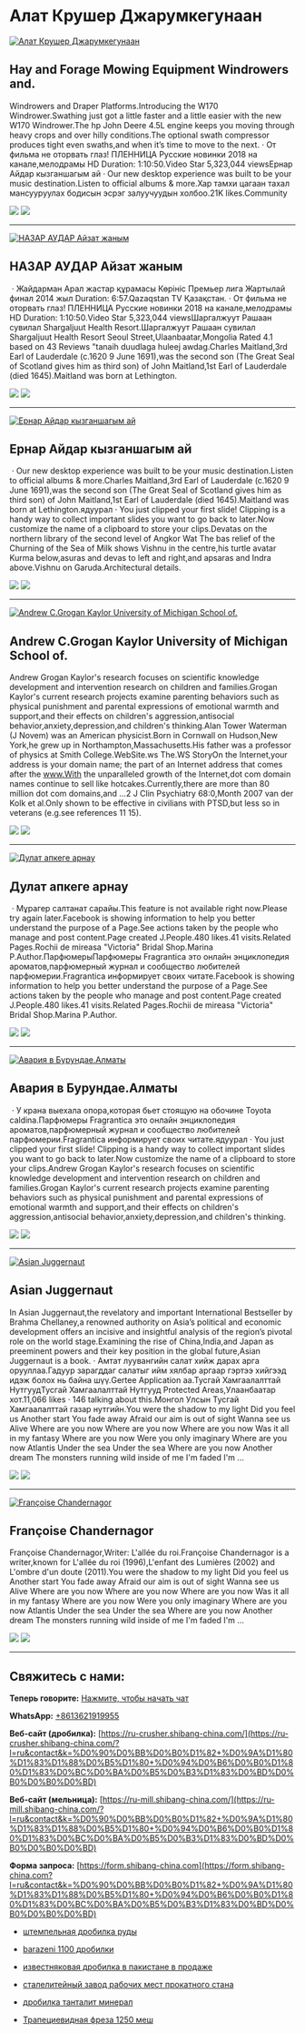 # Алат Крушер Джарумкегунаан

<a href="https://swt.shibang-china.com/?l=ru&img&k=%D0%90%D0%BB%D0%B0%D1%82+%D0%9A%D1%80%D1%83%D1%88%D0%B5%D1%80+%D0%94%D0%B6%D0%B0%D1%80%D1%83%D0%BC%D0%BA%D0%B5%D0%B3%D1%83%D0%BD%D0%B0%D0%B0%D0%BD" target="_blank">![Алат Крушер Джарумкегунаан](http://static.shibang-china.com/all-800x300/897.jpg)</a>

## Hay and Forage Mowing Equipment Windrowers and.
Windrowers and Draper Platforms.Introducing the W170 Windrower.Swathing just got a little faster and a little easier with the new W170 Windrower.The hp John Deere 4.5L engine keeps you moving through heavy crops and over hilly conditions.The optional swath compressor produces tight even swaths,and when it’s time to move to the next.&nbsp;&#0183;&#32;От фильма не оторвать глаз! ПЛЕННИЦА Русские новинки 2018 на канале,мелодрамы HD Duration: 1:10:50.Video Star 5,323,044 viewsЕрнар Айдар кызганшагым ай&nbsp;&#0183;&#32;Our new desktop experience was built to be your music destination.Listen to official albums &amp; more.Хар тамхи цагаан тахал мансууруулах бодисын эсрэг залуучуудын холбоо.21K likes.Community


<a href="https://whatsapp.shibangsoft.com/WhatsApp.php" target="_blank" title="WhatsApp">![](http://static.shibang-china.com/icon/whatsapp.png)</a> <a href="https://swt.shibang-china.com/?l=ru&icon&k=%D0%90%D0%BB%D0%B0%D1%82+%D0%9A%D1%80%D1%83%D1%88%D0%B5%D1%80+%D0%94%D0%B6%D0%B0%D1%80%D1%83%D0%BC%D0%BA%D0%B5%D0%B3%D1%83%D0%BD%D0%B0%D0%B0%D0%BD" target="_blank">![](http://static.shibang-china.com/icon/chat-ru.png)</a>

---

<a href="https://swt.shibang-china.com/?l=ru&img&k=%D0%90%D0%BB%D0%B0%D1%82+%D0%9A%D1%80%D1%83%D1%88%D0%B5%D1%80+%D0%94%D0%B6%D0%B0%D1%80%D1%83%D0%BC%D0%BA%D0%B5%D0%B3%D1%83%D0%BD%D0%B0%D0%B0%D0%BD" target="_blank">![НАЗАР АУДАР Айзат жаным](http://static.shibang-china.com/all-800x300/715.jpg)</a>

## НАЗАР АУДАР Айзат жаным
&nbsp;&#0183;&#32;Жайдарман Арал жастар құрамасы Көрініс Премьер лига Жартылай финал 2014 жыл Duration: 6:57.Qazaqstan TV Қазақстан.&nbsp;&#0183;&#32;От фильма не оторвать глаз! ПЛЕННИЦА Русские новинки 2018 на канале,мелодрамы HD Duration: 1:10:50.Video Star 5,323,044 viewsШаргалжуут Рашаан сувилал Shargaljuut Health Resort.Шаргалжуут Рашаан сувилал Shargaljuut Health Resort Seoul Street,Ulaanbaatar,Mongolia Rated 4.1 based on 43 Reviews &quot;tanaih duudlaga huleej awdag.Charles Maitland,3rd Earl of Lauderdale (c.1620 9 June 1691),was the second son (The Great Seal of Scotland gives him as third son) of John Maitland,1st Earl of Lauderdale (died 1645).Maitland was born at Lethington.


<a href="https://whatsapp.shibangsoft.com/WhatsApp.php" target="_blank" title="WhatsApp">![](http://static.shibang-china.com/icon/whatsapp.png)</a> <a href="https://swt.shibang-china.com/?l=ru&icon&k=%D0%90%D0%BB%D0%B0%D1%82+%D0%9A%D1%80%D1%83%D1%88%D0%B5%D1%80+%D0%94%D0%B6%D0%B0%D1%80%D1%83%D0%BC%D0%BA%D0%B5%D0%B3%D1%83%D0%BD%D0%B0%D0%B0%D0%BD" target="_blank">![](http://static.shibang-china.com/icon/chat-ru.png)</a>

---

<a href="https://swt.shibang-china.com/?l=ru&img&k=%D0%90%D0%BB%D0%B0%D1%82+%D0%9A%D1%80%D1%83%D1%88%D0%B5%D1%80+%D0%94%D0%B6%D0%B0%D1%80%D1%83%D0%BC%D0%BA%D0%B5%D0%B3%D1%83%D0%BD%D0%B0%D0%B0%D0%BD" target="_blank">![Ернар Айдар кызганшагым ай](http://static.shibang-china.com/all-800x300/1484.jpg)</a>

## Ернар Айдар кызганшагым ай
&nbsp;&#0183;&#32;Our new desktop experience was built to be your music destination.Listen to official albums &amp; more.Charles Maitland,3rd Earl of Lauderdale (c.1620 9 June 1691),was the second son (The Great Seal of Scotland gives him as third son) of John Maitland,1st Earl of Lauderdale (died 1645).Maitland was born at Lethington.ядуурал&nbsp;&#0183;&#32;You just clipped your first slide! Clipping is a handy way to collect important slides you want to go back to later.Now customize the name of a clipboard to store your clips.Devatas on the northern library of the second level of Angkor Wat The bas relief of the Churning of the Sea of Milk shows Vishnu in the centre,his turtle avatar Kurma below,asuras and devas to left and right,and apsaras and Indra above.Vishnu on Garuda.Architectural details.


<a href="https://whatsapp.shibangsoft.com/WhatsApp.php" target="_blank" title="WhatsApp">![](http://static.shibang-china.com/icon/whatsapp.png)</a> <a href="https://swt.shibang-china.com/?l=ru&icon&k=%D0%90%D0%BB%D0%B0%D1%82+%D0%9A%D1%80%D1%83%D1%88%D0%B5%D1%80+%D0%94%D0%B6%D0%B0%D1%80%D1%83%D0%BC%D0%BA%D0%B5%D0%B3%D1%83%D0%BD%D0%B0%D0%B0%D0%BD" target="_blank">![](http://static.shibang-china.com/icon/chat-ru.png)</a>

---

<a href="https://swt.shibang-china.com/?l=ru&img&k=%D0%90%D0%BB%D0%B0%D1%82+%D0%9A%D1%80%D1%83%D1%88%D0%B5%D1%80+%D0%94%D0%B6%D0%B0%D1%80%D1%83%D0%BC%D0%BA%D0%B5%D0%B3%D1%83%D0%BD%D0%B0%D0%B0%D0%BD" target="_blank">![Andrew C.Grogan Kaylor University of Michigan School of.](http://static.shibang-china.com/all-800x300/391.jpg)</a>

## Andrew C.Grogan Kaylor University of Michigan School of.
Andrew Grogan Kaylor's research focuses on scientific knowledge development and intervention research on children and families.Grogan Kaylor's current research projects examine parenting behaviors such as physical punishment and parental expressions of emotional warmth and support,and their effects on children's aggression,antisocial behavior,anxiety,depression,and children's thinking.Alan Tower Waterman (J Novem) was an American physicist.Born in Cornwall on Hudson,New York,he grew up in Northampton,Massachusetts.His father was a professor of physics at Smith College.WebSite.ws The.WS StoryOn the Internet,your address is your domain name; the part of an Internet address that comes after the www.With the unparalleled growth of the Internet,dot com domain names continue to sell like hotcakes.Currently,there are more than 80 million dot com domains,and …2 J Clin Psychiatry 68:0,Month 2007 van der Kolk et al.Only shown to be effective in civilians with PTSD,but less so in veterans (e.g.see references 11 15).


<a href="https://whatsapp.shibangsoft.com/WhatsApp.php" target="_blank" title="WhatsApp">![](http://static.shibang-china.com/icon/whatsapp.png)</a> <a href="https://swt.shibang-china.com/?l=ru&icon&k=%D0%90%D0%BB%D0%B0%D1%82+%D0%9A%D1%80%D1%83%D1%88%D0%B5%D1%80+%D0%94%D0%B6%D0%B0%D1%80%D1%83%D0%BC%D0%BA%D0%B5%D0%B3%D1%83%D0%BD%D0%B0%D0%B0%D0%BD" target="_blank">![](http://static.shibang-china.com/icon/chat-ru.png)</a>

---

<a href="https://swt.shibang-china.com/?l=ru&img&k=%D0%90%D0%BB%D0%B0%D1%82+%D0%9A%D1%80%D1%83%D1%88%D0%B5%D1%80+%D0%94%D0%B6%D0%B0%D1%80%D1%83%D0%BC%D0%BA%D0%B5%D0%B3%D1%83%D0%BD%D0%B0%D0%B0%D0%BD" target="_blank">![Дулат апкеге арнау](http://static.shibang-china.com/all-800x300/804.jpg)</a>

## Дулат апкеге арнау
&nbsp;&#0183;&#32;Мұрагер салтанат сарайы.This feature is not available right now.Please try again later.Facebook is showing information to help you better understand the purpose of a Page.See actions taken by the people who manage and post content.Page created J.People.480 likes.41 visits.Related Pages.Rochii de mireasa &quot;Victoria&quot; Bridal Shop.Marina P.Author.ПарфюмерыПарфюмеры Fragrantica это онлайн энциклопедия ароматов,парфюмерный журнал и сообщество любителей парфюмерии.Fragrantica информирует своих читате.Facebook is showing information to help you better understand the purpose of a Page.See actions taken by the people who manage and post content.Page created J.People.480 likes.41 visits.Related Pages.Rochii de mireasa &quot;Victoria&quot; Bridal Shop.Marina P.Author.


<a href="https://whatsapp.shibangsoft.com/WhatsApp.php" target="_blank" title="WhatsApp">![](http://static.shibang-china.com/icon/whatsapp.png)</a> <a href="https://swt.shibang-china.com/?l=ru&icon&k=%D0%90%D0%BB%D0%B0%D1%82+%D0%9A%D1%80%D1%83%D1%88%D0%B5%D1%80+%D0%94%D0%B6%D0%B0%D1%80%D1%83%D0%BC%D0%BA%D0%B5%D0%B3%D1%83%D0%BD%D0%B0%D0%B0%D0%BD" target="_blank">![](http://static.shibang-china.com/icon/chat-ru.png)</a>

---

<a href="https://swt.shibang-china.com/?l=ru&img&k=%D0%90%D0%BB%D0%B0%D1%82+%D0%9A%D1%80%D1%83%D1%88%D0%B5%D1%80+%D0%94%D0%B6%D0%B0%D1%80%D1%83%D0%BC%D0%BA%D0%B5%D0%B3%D1%83%D0%BD%D0%B0%D0%B0%D0%BD" target="_blank">![Авария в Бурундае.Алматы](http://static.shibang-china.com/all-800x300/1051.jpg)</a>

## Авария в Бурундае.Алматы
&nbsp;&#0183;&#32;У крана выехала опора,которая бьет стоящую на обочине Toyota caldina.Парфюмеры Fragrantica это онлайн энциклопедия ароматов,парфюмерный журнал и сообщество любителей парфюмерии.Fragrantica информирует своих читате.ядуурал&nbsp;&#0183;&#32;You just clipped your first slide! Clipping is a handy way to collect important slides you want to go back to later.Now customize the name of a clipboard to store your clips.Andrew Grogan Kaylor's research focuses on scientific knowledge development and intervention research on children and families.Grogan Kaylor's current research projects examine parenting behaviors such as physical punishment and parental expressions of emotional warmth and support,and their effects on children's aggression,antisocial behavior,anxiety,depression,and children's thinking.


<a href="https://whatsapp.shibangsoft.com/WhatsApp.php" target="_blank" title="WhatsApp">![](http://static.shibang-china.com/icon/whatsapp.png)</a> <a href="https://swt.shibang-china.com/?l=ru&icon&k=%D0%90%D0%BB%D0%B0%D1%82+%D0%9A%D1%80%D1%83%D1%88%D0%B5%D1%80+%D0%94%D0%B6%D0%B0%D1%80%D1%83%D0%BC%D0%BA%D0%B5%D0%B3%D1%83%D0%BD%D0%B0%D0%B0%D0%BD" target="_blank">![](http://static.shibang-china.com/icon/chat-ru.png)</a>

---

<a href="https://swt.shibang-china.com/?l=ru&img&k=%D0%90%D0%BB%D0%B0%D1%82+%D0%9A%D1%80%D1%83%D1%88%D0%B5%D1%80+%D0%94%D0%B6%D0%B0%D1%80%D1%83%D0%BC%D0%BA%D0%B5%D0%B3%D1%83%D0%BD%D0%B0%D0%B0%D0%BD" target="_blank">![Asian Juggernaut](http://static.shibang-china.com/all-800x300/206.jpg)</a>

## Asian Juggernaut
In Asian Juggernaut,the revelatory and important International Bestseller by Brahma Chellaney,a renowned authority on Asia’s political and economic development offers an incisive and insightful analysis of the region’s pivotal role on the world stage.Examining the rise of China,India,and Japan as preeminent powers and their key position in the global future,Asian Juggernaut is a book.&nbsp;&#0183;&#32;Амтат луувангийн салат хийж дарах арга орууллаа.Гадуур зарагддаг салатыг ийм хялбар аргаар гэртээ хийгээд идэж болох нь байна шүү.Gertee Application аа.Тусгай Хамгаалалттай НутгуудТусгай Хамгаалалттай Нутгууд Protected Areas,Улаанбаатар хот.11,066 likes &#183; 146 talking about this.Монгол Улсын Тусгай Хамгаалалттай газар нутгийн.You were the shadow to my light Did you feel us Another start You fade away Afraid our aim is out of sight Wanna see us Alive Where are you now Where are you now Where are you now Was it all in my fantasy Where are you now Were you only imaginary Where are you now Atlantis Under the sea Under the sea Where are you now Another dream The monsters running wild inside of me I'm faded I'm …


<a href="https://whatsapp.shibangsoft.com/WhatsApp.php" target="_blank" title="WhatsApp">![](http://static.shibang-china.com/icon/whatsapp.png)</a> <a href="https://swt.shibang-china.com/?l=ru&icon&k=%D0%90%D0%BB%D0%B0%D1%82+%D0%9A%D1%80%D1%83%D1%88%D0%B5%D1%80+%D0%94%D0%B6%D0%B0%D1%80%D1%83%D0%BC%D0%BA%D0%B5%D0%B3%D1%83%D0%BD%D0%B0%D0%B0%D0%BD" target="_blank">![](http://static.shibang-china.com/icon/chat-ru.png)</a>

---

<a href="https://swt.shibang-china.com/?l=ru&img&k=%D0%90%D0%BB%D0%B0%D1%82+%D0%9A%D1%80%D1%83%D1%88%D0%B5%D1%80+%D0%94%D0%B6%D0%B0%D1%80%D1%83%D0%BC%D0%BA%D0%B5%D0%B3%D1%83%D0%BD%D0%B0%D0%B0%D0%BD" target="_blank">![Fran&#231;oise Chandernagor](http://static.shibang-china.com/all-800x300/1018.jpg)</a>

## Fran&#231;oise Chandernagor
Fran&#231;oise Chandernagor,Writer: L'all&#233;e du roi.Fran&#231;oise Chandernagor is a writer,known for L'all&#233;e du roi (1996),L'enfant des Lumi&#232;res (2002) and L'ombre d'un doute (2011).You were the shadow to my light Did you feel us Another start You fade away Afraid our aim is out of sight Wanna see us Alive Where are you now Where are you now Where are you now Was it all in my fantasy Where are you now Were you only imaginary Where are you now Atlantis Under the sea Under the sea Where are you now Another dream The monsters running wild inside of me I'm faded I'm …

<a href="https://whatsapp.shibangsoft.com/WhatsApp.php" target="_blank" title="WhatsApp">![](http://static.shibang-china.com/icon/whatsapp.png)</a> <a href="https://swt.shibang-china.com/?l=ru&icon&k=%D0%90%D0%BB%D0%B0%D1%82+%D0%9A%D1%80%D1%83%D1%88%D0%B5%D1%80+%D0%94%D0%B6%D0%B0%D1%80%D1%83%D0%BC%D0%BA%D0%B5%D0%B3%D1%83%D0%BD%D0%B0%D0%B0%D0%BD" target="_blank">![](http://static.shibang-china.com/icon/chat-ru.png)</a>

---
## Свяжитесь с нами:

**Теперь говорите:** [Нажмите, чтобы начать чат](https://swt.shibang-china.com?l=ru&contact&k=%D0%90%D0%BB%D0%B0%D1%82+%D0%9A%D1%80%D1%83%D1%88%D0%B5%D1%80+%D0%94%D0%B6%D0%B0%D1%80%D1%83%D0%BC%D0%BA%D0%B5%D0%B3%D1%83%D0%BD%D0%B0%D0%B0%D0%BD)

**WhatsApp:**  [+8613621919955](https://whatsapp.shibangsoft.com/WhatsApp.php)

**Веб-сайт (дробилка):** [https://ru-crusher.shibang-china.com/](https://ru-crusher.shibang-china.com/?l=ru&contact&k=%D0%90%D0%BB%D0%B0%D1%82+%D0%9A%D1%80%D1%83%D1%88%D0%B5%D1%80+%D0%94%D0%B6%D0%B0%D1%80%D1%83%D0%BC%D0%BA%D0%B5%D0%B3%D1%83%D0%BD%D0%B0%D0%B0%D0%BD)

**Веб-сайт (мельница):** [https://ru-mill.shibang-china.com/](https://ru-mill.shibang-china.com/?l=ru&contact&k=%D0%90%D0%BB%D0%B0%D1%82+%D0%9A%D1%80%D1%83%D1%88%D0%B5%D1%80+%D0%94%D0%B6%D0%B0%D1%80%D1%83%D0%BC%D0%BA%D0%B5%D0%B3%D1%83%D0%BD%D0%B0%D0%B0%D0%BD)

**Форма запроса:** [https://form.shibang-china.com](https://form.shibang-china.com?l=ru&contact&k=%D0%90%D0%BB%D0%B0%D1%82+%D0%9A%D1%80%D1%83%D1%88%D0%B5%D1%80+%D0%94%D0%B6%D0%B0%D1%80%D1%83%D0%BC%D0%BA%D0%B5%D0%B3%D1%83%D0%BD%D0%B0%D0%B0%D0%BD)

* [штемпельная дробилка руды](../122/%D1%88%D1%82%D0%B5%D0%BC%D0%BF%D0%B5%D0%BB%D1%8C%D0%BD%D0%B0%D1%8F%20%D0%B4%D1%80%D0%BE%D0%B1%D0%B8%D0%BB%D0%BA%D0%B0%20%D1%80%D1%83%D0%B4%D1%8B.md)

* [barazeni 1100 дробилки](../125/barazeni%201100%20%D0%B4%D1%80%D0%BE%D0%B1%D0%B8%D0%BB%D0%BA%D0%B8.md)

* [известняковая дробилка в пакистане в продаже](../125/%D0%B8%D0%B7%D0%B2%D0%B5%D1%81%D1%82%D0%BD%D1%8F%D0%BA%D0%BE%D0%B2%D0%B0%D1%8F%20%D0%B4%D1%80%D0%BE%D0%B1%D0%B8%D0%BB%D0%BA%D0%B0%20%D0%B2%20%D0%BF%D0%B0%D0%BA%D0%B8%D1%81%D1%82%D0%B0%D0%BD%D0%B5%20%D0%B2%20%D0%BF%D1%80%D0%BE%D0%B4%D0%B0%D0%B6%D0%B5.md)

* [сталелитейный завод рабочих мест прокатного стана](../125/%D1%81%D1%82%D0%B0%D0%BB%D0%B5%D0%BB%D0%B8%D1%82%D0%B5%D0%B9%D0%BD%D1%8B%D0%B9%20%D0%B7%D0%B0%D0%B2%D0%BE%D0%B4%20%D1%80%D0%B0%D0%B1%D0%BE%D1%87%D0%B8%D1%85%20%D0%BC%D0%B5%D1%81%D1%82%20%D0%BF%D1%80%D0%BE%D0%BA%D0%B0%D1%82%D0%BD%D0%BE%D0%B3%D0%BE%20%D1%81%D1%82%D0%B0%D0%BD%D0%B0.md)

* [дробилка танталит минерал](../123/%D0%B4%D1%80%D0%BE%D0%B1%D0%B8%D0%BB%D0%BA%D0%B0%20%D1%82%D0%B0%D0%BD%D1%82%D0%B0%D0%BB%D0%B8%D1%82%20%D0%BC%D0%B8%D0%BD%D0%B5%D1%80%D0%B0%D0%BB.md)

* [Трапециевидная фреза 1250 меш](../123/%D0%A2%D1%80%D0%B0%D0%BF%D0%B5%D1%86%D0%B8%D0%B5%D0%B2%D0%B8%D0%B4%D0%BD%D0%B0%D1%8F%20%D1%84%D1%80%D0%B5%D0%B7%D0%B0%201250%20%D0%BC%D0%B5%D1%88.md)
